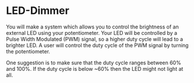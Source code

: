 # LED-Dimmer

You will make a system which allows you to control the brightness of an external LED using your potentiometer. Your LED will be controlled by a Pulse Width Modulated (PWM) signal, so a higher duty cycle will lead to a brighter LED. A user will control the duty cycle of the PWM signal by turning the potentiometer. 

One suggestion is to make sure that the duty cycle ranges between 60% and 100%. If the duty cycle is below ~60% then the LED might not light at all.
